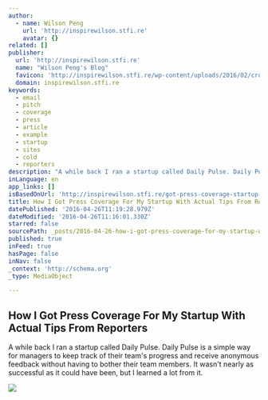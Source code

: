```yaml
---
author:
  - name: Wilson Peng
    url: 'http://inspirewilson.stfi.re'
    avatar: {}
related: []
publisher:
  url: 'http://inspirewilson.stfi.re'
  name: "Wilson Peng's Blog"
  favicon: 'http://inspirewilson.stfi.re/wp-content/uploads/2016/02/cropped-cartoon-no-glasses-192x192.jpg'
  domain: inspirewilson.stfi.re
keywords:
  - email
  - pitch
  - coverage
  - press
  - article
  - example
  - startup
  - sites
  - cold
  - reporters
description: "A while back I ran a startup called Daily Pulse. Daily Pulse is a simple way for managers to keep track of their team's progress and receive anonymous feedback without having to bother their team members. It wasn't nearly as successful as it could have been, but I learned a lot from it."
inLanguage: en
app_links: []
isBasedOnUrl: 'http://inspirewilson.stfi.re/got-press-coverage-startup-actual-tips-reporters/?sf=eanzpy'
title: How I Got Press Coverage For My Startup With Actual Tips From Reporters
datePublished: '2016-04-26T11:19:28.979Z'
dateModified: '2016-04-26T11:16:01.330Z'
starred: false
sourcePath: _posts/2016-04-26-how-i-got-press-coverage-for-my-startup-with-actual-tips-fro.md
published: true
inFeed: true
hasPage: false
inNav: false
_context: 'http://schema.org'
_type: MediaObject

---
```

<article style=""><h1>How I Got Press Coverage For My Startup With Actual Tips From Reporters</h1><p>A while back I ran a startup called Daily Pulse. Daily Pulse is a simple way for managers to keep track of their team's progress and receive anonymous feedback without having to bother their team members. It wasn't nearly as successful as it could have been, but I learned a lot from it.</p><img src="http://inspirewilson.com/wp-content/uploads/2016/04/people-woman-coffee-meeting-large.jpg" /></article>